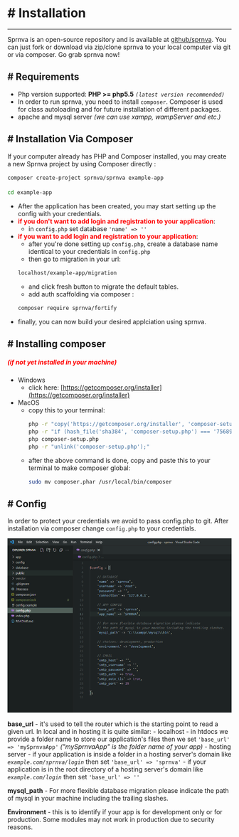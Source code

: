 # # Installation
---
Sprnva is an open-source repository and is available at [github/sprnva](https://github.com/sprnva/sprnva/releases). You can just fork or download via zip/clone sprnva to your local computer via git or via composer. Go grab sprnva now!

## # Requirements
- Php version supported: **PHP >= php5.5** *`(latest version recommended)`*
- In order to run sprnva, you need to install `composer`. Composer is used for class autoloading and for future installation of different packages.
- apache and mysql server *(we can use xampp, wampServer and etc.)*

## # Installation Via Composer
If your computer already has PHP and Composer installed, you may create a new Sprnva project by using Composer directly :
```bash
composer create-project sprnva/sprnva example-app

cd example-app
```
- After the application has been created, you may start setting up the config with your credentials.
- <span style="color: red;">**if you don't want to add login and registration to your application**</span>:
    - in `config.php` set database `'name' => ''`
- <span style="color: red;">**if you want to add login and registration to your application**</span>:
    - after you're done setting up `config.php`, create a database name identical to your credentials in `config.php`
    - then go to migration in your url:
    ```bash
    localhost/example-app/migration
    ```
    - and click fresh button to migrate the default tables.
    - add auth scaffolding via composer :
    ```bash
    composer require sprnva/fortify
    ```
- finally, you can now build your desired applciation using sprnva.

## # Installing composer
##### <span style="color: red;">*(if not yet installed in your machine)*</span>

- Windows 
    - click here: [https://getcomposer.org/installer](https://getcomposer.org/installer)
- MacOS 
    - copy this to your terminal:
        ```bash
        php -r "copy('https://getcomposer.org/installer', 'composer-setup.php');"
        php -r "if (hash_file('sha384', 'composer-setup.php') === '756890a4488ce9024fc62c56153228907f1545c228516cbf63f885e036d37e9a59d27d63f46af1d4d07ee0f76181c7d3') { echo 'Installer verified'; } else { echo 'Installer corrupt'; unlink('composer-setup.php'); } echo PHP_EOL;"
        php composer-setup.php
        php -r "unlink('composer-setup.php');"
        ```
    - after the above command is done, copy and paste this to your terminal to make composer global:
        ```bash
        sudo mv composer.phar /usr/local/bin/composer
        ```

## # Config
In order to protect your credentials we avoid to pass config.php to git. After installation via composer change `config.php` to your credentials.

![alt text](public/storage/images/update-config.png)

**base_url** - it's used to tell the router which is the starting point to read a given url. In local and in hosting it is quite similar:
    - localhost
        - in htdocs we provide a folder name to store our application's files then we set `'base_url' => 'mySprnvaApp'` *("mySprnvaApp" is the folder name of your app)*
    - hosting server
        - if your application is inside a folder in a hosting server's domain like *`example.com/sprnva/login`* then set `'base_url' => 'sprnva'`
        - if your application is in the root directory of a hosting server's domain like *`example.com/login`* then set `'base_url' => ''`

**mysql_path** - For more flexible database migration please indicate the path of mysql in your machine including the trailing slashes.

**Environment** - this is to identify if your app is for development only or for production. Some modules may not work in production due to security reasons.